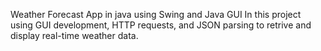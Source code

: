 Weather Forecast App in java  using Swing  and Java GUI
In this project using  GUI development, HTTP requests, and JSON parsing to retrive and display real-time weather data.
	
